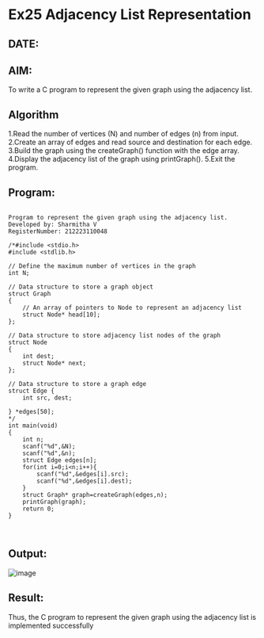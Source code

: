 # Ex25 Adjacency List Representation
## DATE:
## AIM:
To write a C program to represent the given graph using the adjacency list.

## Algorithm
1.Read the number of vertices (N) and number of edges (n) from input.
2.Create an array of edges and read source and destination for each edge.
3.Build the graph using the createGraph() function with the edge array.
4.Display the adjacency list of the graph using printGraph().
5.Exit the program.  

## Program:
```

Program to represent the given graph using the adjacency list.
Developed by: Sharmitha V
RegisterNumber: 212223110048

/*#include <stdio.h>
#include <stdlib.h>
 
// Define the maximum number of vertices in the graph
int N; 
 
// Data structure to store a graph object
struct Graph
{
    // An array of pointers to Node to represent an adjacency list
    struct Node* head[10];
};
 
// Data structure to store adjacency list nodes of the graph
struct Node
{
    int dest;
    struct Node* next;
};
 
// Data structure to store a graph edge
struct Edge {
    int src, dest;
   
} *edges[50];
*/
int main(void)
{   
    int n;
    scanf("%d",&N);
    scanf("%d",&n);
    struct Edge edges[n];
    for(int i=0;i<n;i++){
        scanf("%d",&edges[i].src);
        scanf("%d",&edges[i].dest);
    }
    struct Graph* graph=createGraph(edges,n);
    printGraph(graph);
    return 0;
}



```

## Output:

![image](https://github.com/user-attachments/assets/b13f3249-b32b-48e2-9cd4-a26e70f5bcd5)


## Result:
Thus, the C program to represent the given graph using the adjacency list is implemented successfully
